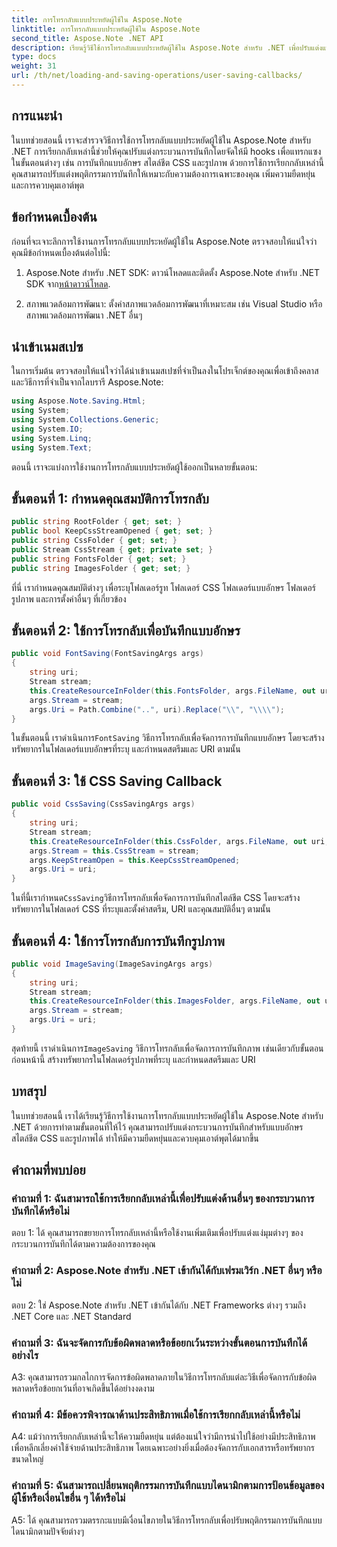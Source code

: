 ```yaml
---
title: การโทรกลับแบบประหยัดผู้ใช้ใน Aspose.Note
linktitle: การโทรกลับแบบประหยัดผู้ใช้ใน Aspose.Note
second_title: Aspose.Note .NET API
description: เรียนรู้วิธีใช้การโทรกลับแบบประหยัดผู้ใช้ใน Aspose.Note สำหรับ .NET เพื่อปรับแต่งแบบอักษรสำหรับการบันทึก, CSS และรูปภาพ
type: docs
weight: 31
url: /th/net/loading-and-saving-operations/user-saving-callbacks/
---
```

## การแนะนำ

ในบทช่วยสอนนี้ เราจะสำรวจวิธีการใช้การโทรกลับแบบประหยัดผู้ใช้ใน Aspose.Note สำหรับ .NET การเรียกกลับเหล่านี้ช่วยให้คุณปรับแต่งกระบวนการบันทึกโดยจัดให้มี hooks เพื่อแทรกแซงในขั้นตอนต่างๆ เช่น การบันทึกแบบอักษร สไตล์ชีต CSS และรูปภาพ ด้วยการใช้การเรียกกลับเหล่านี้ คุณสามารถปรับแต่งพฤติกรรมการบันทึกให้เหมาะกับความต้องการเฉพาะของคุณ เพิ่มความยืดหยุ่นและการควบคุมเอาต์พุต

## ข้อกำหนดเบื้องต้น

ก่อนที่จะเจาะลึกการใช้งานการโทรกลับแบบประหยัดผู้ใช้ใน Aspose.Note ตรวจสอบให้แน่ใจว่าคุณมีข้อกำหนดเบื้องต้นต่อไปนี้:

1.  Aspose.Note สำหรับ .NET SDK: ดาวน์โหลดและติดตั้ง Aspose.Note สำหรับ .NET SDK จาก[หน้าดาวน์โหลด](https://releases.aspose.com/note/net/).
   
2. สภาพแวดล้อมการพัฒนา: ตั้งค่าสภาพแวดล้อมการพัฒนาที่เหมาะสม เช่น Visual Studio หรือสภาพแวดล้อมการพัฒนา .NET อื่นๆ

## นำเข้าเนมสเปซ

ในการเริ่มต้น ตรวจสอบให้แน่ใจว่าได้นำเข้าเนมสเปซที่จำเป็นลงในโปรเจ็กต์ของคุณเพื่อเข้าถึงคลาสและวิธีการที่จำเป็นจากไลบรารี Aspose.Note:

```csharp
using Aspose.Note.Saving.Html;
using System;
using System.Collections.Generic;
using System.IO;
using System.Linq;
using System.Text;
```

ตอนนี้ เราจะแบ่งการใช้งานการโทรกลับแบบประหยัดผู้ใช้ออกเป็นหลายขั้นตอน:

## ขั้นตอนที่ 1: กำหนดคุณสมบัติการโทรกลับ

```csharp
public string RootFolder { get; set; }
public bool KeepCssStreamOpened { get; set; }
public string CssFolder { get; set; }
public Stream CssStream { get; private set; }
public string FontsFolder { get; set; }
public string ImagesFolder { get; set; }
```

ที่นี่ เรากำหนดคุณสมบัติต่างๆ เพื่อระบุโฟลเดอร์รูท โฟลเดอร์ CSS โฟลเดอร์แบบอักษร โฟลเดอร์รูปภาพ และการตั้งค่าอื่นๆ ที่เกี่ยวข้อง

## ขั้นตอนที่ 2: ใช้การโทรกลับเพื่อบันทึกแบบอักษร

```csharp
public void FontSaving(FontSavingArgs args)
{
    string uri;
    Stream stream;
    this.CreateResourceInFolder(this.FontsFolder, args.FileName, out uri, out stream);
    args.Stream = stream;
    args.Uri = Path.Combine("..", uri).Replace("\\", "\\\\");
}
```

 ในขั้นตอนนี้ เราดำเนินการ`FontSaving` วิธีการโทรกลับเพื่อจัดการการบันทึกแบบอักษร โดยจะสร้างทรัพยากรในโฟลเดอร์แบบอักษรที่ระบุ และกำหนดสตรีมและ URI ตามนั้น

## ขั้นตอนที่ 3: ใช้ CSS Saving Callback

```csharp
public void CssSaving(CssSavingArgs args)
{
    string uri;
    Stream stream;
    this.CreateResourceInFolder(this.CssFolder, args.FileName, out uri, out stream);
    args.Stream = this.CssStream = stream;
    args.KeepStreamOpen = this.KeepCssStreamOpened;
    args.Uri = uri;
}
```

 ในที่นี้เรากำหนด`CssSaving`วิธีการโทรกลับเพื่อจัดการการบันทึกสไตล์ชีต CSS โดยจะสร้างทรัพยากรในโฟลเดอร์ CSS ที่ระบุและตั้งค่าสตรีม, URI และคุณสมบัติอื่นๆ ตามนั้น

## ขั้นตอนที่ 4: ใช้การโทรกลับการบันทึกรูปภาพ

```csharp
public void ImageSaving(ImageSavingArgs args)
{
    string uri;
    Stream stream;
    this.CreateResourceInFolder(this.ImagesFolder, args.FileName, out uri, out stream);
    args.Stream = stream;
    args.Uri = uri;
}
```

 สุดท้ายนี้ เราดำเนินการ`ImageSaving` วิธีการโทรกลับเพื่อจัดการการบันทึกภาพ เช่นเดียวกับขั้นตอนก่อนหน้านี้ สร้างทรัพยากรในโฟลเดอร์รูปภาพที่ระบุ และกำหนดสตรีมและ URI

## บทสรุป

ในบทช่วยสอนนี้ เราได้เรียนรู้วิธีการใช้งานการโทรกลับแบบประหยัดผู้ใช้ใน Aspose.Note สำหรับ .NET ด้วยการทำตามขั้นตอนที่ให้ไว้ คุณสามารถปรับแต่งกระบวนการบันทึกสำหรับแบบอักษร สไตล์ชีต CSS และรูปภาพได้ ทำให้มีความยืดหยุ่นและควบคุมเอาต์พุตได้มากขึ้น

## คำถามที่พบบ่อย

### คำถามที่ 1: ฉันสามารถใช้การเรียกกลับเหล่านี้เพื่อปรับแต่งด้านอื่นๆ ของกระบวนการบันทึกได้หรือไม่

ตอบ 1: ได้ คุณสามารถขยายการโทรกลับเหล่านี้หรือใช้งานเพิ่มเติมเพื่อปรับแต่งแง่มุมต่างๆ ของกระบวนการบันทึกได้ตามความต้องการของคุณ

### คำถามที่ 2: Aspose.Note สำหรับ .NET เข้ากันได้กับเฟรมเวิร์ก .NET อื่นๆ หรือไม่

ตอบ 2: ใช่ Aspose.Note สำหรับ .NET เข้ากันได้กับ .NET Frameworks ต่างๆ รวมถึง .NET Core และ .NET Standard

### คำถามที่ 3: ฉันจะจัดการกับข้อผิดพลาดหรือข้อยกเว้นระหว่างขั้นตอนการบันทึกได้อย่างไร

A3: คุณสามารถรวมกลไกการจัดการข้อผิดพลาดภายในวิธีการโทรกลับแต่ละวิธีเพื่อจัดการกับข้อผิดพลาดหรือข้อยกเว้นที่อาจเกิดขึ้นได้อย่างงดงาม

### คำถามที่ 4: มีข้อควรพิจารณาด้านประสิทธิภาพเมื่อใช้การเรียกกลับเหล่านี้หรือไม่

A4: แม้ว่าการเรียกกลับเหล่านี้จะให้ความยืดหยุ่น แต่ต้องแน่ใจว่ามีการนำไปใช้อย่างมีประสิทธิภาพเพื่อหลีกเลี่ยงค่าใช้จ่ายด้านประสิทธิภาพ โดยเฉพาะอย่างยิ่งเมื่อต้องจัดการกับเอกสารหรือทรัพยากรขนาดใหญ่

### คำถามที่ 5: ฉันสามารถเปลี่ยนพฤติกรรมการบันทึกแบบไดนามิกตามการป้อนข้อมูลของผู้ใช้หรือเงื่อนไขอื่น ๆ ได้หรือไม่

A5: ได้ คุณสามารถรวมตรรกะแบบมีเงื่อนไขภายในวิธีการโทรกลับเพื่อปรับพฤติกรรมการบันทึกแบบไดนามิกตามปัจจัยต่างๆ